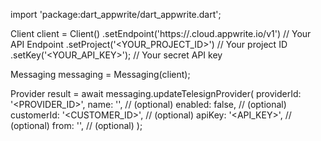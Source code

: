 import 'package:dart_appwrite/dart_appwrite.dart';

Client client = Client()
    .setEndpoint('https://<REGION>.cloud.appwrite.io/v1') // Your API Endpoint
    .setProject('<YOUR_PROJECT_ID>') // Your project ID
    .setKey('<YOUR_API_KEY>'); // Your secret API key

Messaging messaging = Messaging(client);

Provider result = await messaging.updateTelesignProvider(
    providerId: '<PROVIDER_ID>',
    name: '<NAME>', // (optional)
    enabled: false, // (optional)
    customerId: '<CUSTOMER_ID>', // (optional)
    apiKey: '<API_KEY>', // (optional)
    from: '<FROM>', // (optional)
);
